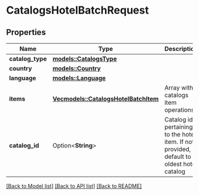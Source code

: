 # CatalogsHotelBatchRequest

## Properties

Name | Type | Description | Notes
------------ | ------------- | ------------- | -------------
**catalog_type** | [**models::CatalogsType**](CatalogsType.md) |  | 
**country** | [**models::Country**](Country.md) |  | 
**language** | [**models::Language**](Language.md) |  | 
**items** | [**Vec<models::CatalogsHotelBatchItem>**](CatalogsHotelBatchItem.md) | Array with catalogs item operations | 
**catalog_id** | Option<**String**> | Catalog id pertaining to the hotel item. If not provided, default to oldest hotel catalog | [optional]

[[Back to Model list]](../README.md#documentation-for-models) [[Back to API list]](../README.md#documentation-for-api-endpoints) [[Back to README]](../README.md)


